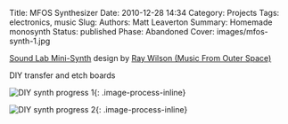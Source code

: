 Title: MFOS Synthesizer
Date: 2010-12-28 14:34
Category: Projects
Tags: electronics, music
Slug:
Authors: Matt Leaverton
Summary: Homemade monosynth
Status: published
Phase: Abandoned
Cover: images/mfos-synth-1.jpg

[Sound Lab Mini-Synth](http://musicfromouterspace.com/index.php?MAINTAB=SYNTHDIY&VPW=1275&VPH=920) design by [Ray Wilson (Music From Outer Space)](http://musicfromouterspace.com/)

DIY transfer and etch boards

![DIY synth progress 1](/images/mfos-synth-2.jpg){: .image-process-inline}

![DIY synth progress 2](/images/mfos-synth-3.jpg){: .image-process-inline}


